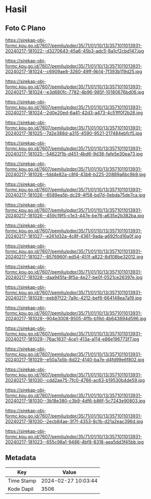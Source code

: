 # Hasil

## Foto C Plano

https://sirekap-obj-formc.kpu.go.id/7607/pemilu/pdpr/35/71/01/10/13/3571011013931-20240217-181022--d3270643-45a6-45b3-adc5-8a1cf2cbd147.jpg

https://sirekap-obj-formc.kpu.go.id/7607/pemilu/pdpr/35/71/01/10/13/3571011013931-20240217-181024--c6909ae8-3260-49ff-9b14-7f393b119d25.jpg

https://sirekap-obj-formc.kpu.go.id/7607/pemilu/pdpr/35/71/01/10/13/3571011013931-20240217-181024--e3d680fc-7782-4b96-985f-10180676bd06.jpg

https://sirekap-obj-formc.kpu.go.id/7607/pemilu/pdpr/35/71/01/10/13/3571011013931-20240217-181024--2d0e20ed-6a41-42d3-a473-4c51ff0f2b26.jpg

https://sirekap-obj-formc.kpu.go.id/7607/pemilu/pdpr/35/71/01/10/13/3571011013931-20240217-181025--7d2e388d-a315-4590-9521-217484ebfcf5.jpg

https://sirekap-obj-formc.kpu.go.id/7607/pemilu/pdpr/35/71/01/10/13/3571011013931-20240217-181025--54622f1b-d451-4bd6-9d38-fafe5e30ea73.jpg

https://sirekap-obj-formc.kpu.go.id/7607/pemilu/pdpr/35/71/01/10/13/3571011013931-20240217-181026--fdd4e82a-c8f4-43b6-b225-20889a6bc9b9.jpg

https://sirekap-obj-formc.kpu.go.id/7607/pemilu/pdpr/35/71/01/10/13/3571011013931-20240217-181026--6589ea5b-dc29-4f58-bd7d-0ebda75de7ca.jpg

https://sirekap-obj-formc.kpu.go.id/7607/pemilu/pdpr/35/71/01/10/13/3571011013931-20240217-181026--459c19f5-c1e3-447e-be76-a635e2b382ba.jpg

https://sirekap-obj-formc.kpu.go.id/7607/pemilu/pdpr/35/71/01/10/13/3571011013931-20240217-181027--e261d32a-4c8f-4361-9ada-a692fcd16a0f.jpg

https://sirekap-obj-formc.kpu.go.id/7607/pemilu/pdpr/35/71/01/10/13/3571011013931-20240217-181027--8576960f-ed54-451f-a822-8d108be32012.jpg

https://sirekap-obj-formc.kpu.go.id/7607/pemilu/pdpr/35/71/01/10/13/3571011013931-20240217-181028--daa945fa-8f5a-4e27-be0f-0521ce26397e.jpg

https://sirekap-obj-formc.kpu.go.id/7607/pemilu/pdpr/35/71/01/10/13/3571011013931-20240217-181028--eeb97f22-7a9c-4212-bef6-664148ea7a19.jpg

https://sirekap-obj-formc.kpu.go.id/7607/pemilu/pdpr/35/71/01/10/13/3571011013931-20240217-181028--904e3008-9505-4ffb-b19d-4b643694d596.jpg

https://sirekap-obj-formc.kpu.go.id/7607/pemilu/pdpr/35/71/01/10/13/3571011013931-20240217-181029--76ac1637-4ce1-413a-a114-e86e196773f7.jpg

https://sirekap-obj-formc.kpu.go.id/7607/pemilu/pdpr/35/71/01/10/13/3571011013931-20240217-181029--e50a7a5b-8d22-4140-ba7e-d4fd99e6f802.jpg

https://sirekap-obj-formc.kpu.go.id/7607/pemilu/pdpr/35/71/01/10/13/3571011013931-20240217-181030--cdd2ae75-7fc0-4766-ac63-b19530b4de59.jpg

https://sirekap-obj-formc.kpu.go.id/7607/pemilu/pdpr/35/71/01/10/13/3571011013931-20240217-181030--3b18e380-c3b9-4df6-b86f-5c7243e90803.jpg

https://sirekap-obj-formc.kpu.go.id/7607/pemilu/pdpr/35/71/01/10/13/3571011013931-20240217-181030--2ecb84ae-3f7f-4353-8c1b-d21a2eac396d.jpg

https://sirekap-obj-formc.kpu.go.id/7607/pemilu/pdpr/35/71/01/10/13/3571011013931-20240217-181023--655c98a1-9486-4bf8-8318-aea5dd3f45bb.jpg


## Metadata

| Key        | Value               |
| ---------- | ------------------- |
| Time Stamp | 2024-02-27 10:03:44 |
| Kode Dapil | 3506                |



